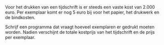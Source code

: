 Voor het drukken van een tijdschrift is er steeds een vaste kost van 2.000 euro. Per exemplaar komt er nog 5 euro bij voor het papier, het drukwerk en de bindkosten. 

Schrijf een programma dat vraagt hoeveel exemplaren er gedrukt moeten worden. Nadien verschijnt de totale kostprijs van het tijdschrift en de prijs per exemplaar. 
